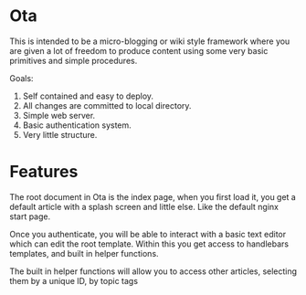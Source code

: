 # Ota

This is intended to be a micro-blogging or wiki style framework where you
are given a lot of freedom to produce content using some very basic
primitives and simple procedures.

Goals:

 1. Self contained and easy to deploy.
 2. All changes are committed to local directory.
 3. Simple web server.
 4. Basic authentication system.
 5. Very little structure.

# Features

The root document in Ota is the index page, when you first load it, you get a
default article with a splash screen and little else. Like the default nginx
start page.

Once you authenticate, you will be able to interact with a basic text editor
which can edit the root template. Within this you get access to handlebars
templates, and built in helper functions.

The built in helper functions will allow you to access other articles,
selecting them by a unique ID, by topic tags

